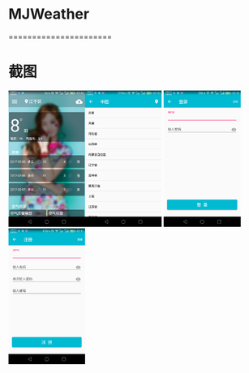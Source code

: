 # MJWeather
======================
# 截图
<img src="screenshot/main.png" width="30%"><img src="screenshot/citylist.png" width="30%">
<img src="screenshot/login.png" width="30%"><img src="screenshot/singin.png" width="30%">
